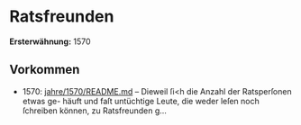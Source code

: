# Ratsfreunden

**Ersterwähnung:** 1570

## Vorkommen
- 1570: [jahre/1570/README.md](../jahre/1570/README.md) – Dieweil ſi<h die Anzahl der Ratsperſonen etwas ge-
häuft und faſt untüchtige Leute, die weder leſen noch
ſchreiben können, zu Ratsfreunden g...
